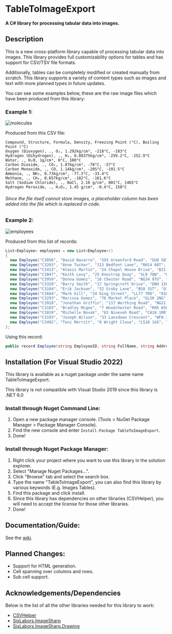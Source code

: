 # TableToImageExport
**A C# library for processing tabular data into images.**

## Description
This is a new cross-platform library capable of processing tabular data into images. This library provides full customizability options for tables and has support for CSV/TSV file formats.

Additionally, tables can be completely modified or created manually from scratch. This library supports a variety of content types such as images and text with more planned types in future updates.

You can see some examples below, these are the raw image files which have been produced from this library:
### Example 1:
![molecules](https://user-images.githubusercontent.com/87785573/181994622-a46bdde5-429a-4332-9de2-c75ed214616c.png)

Produced from this CSV file:
```
Compound, Structure, Formula, Density, Freezing Point (°C), Boiling Point (°C)
Oxygen (Dioxygen), ., O₂, 1.292kg/cm³, -218°C, -183°C
Hydrogen (Dihydrogen), ., H₂, 0.08375kg/cm³, -259.2°C, -252.9°C
Water, ., H₂O, 1g/cm³, 0°C, 100°C
Carbon Dioxide, ., CO₂, 1.87kg/cm³, -78°C, -57°C
Carbon Monoxide, ., CO, 1.14kg/cm³, -205°C, -191.5°C
Ammonia, ., NH₃, 0.73kg/cm³, -77.3°C, -33.4°C
Methane, ., CH₄, 0.657kg/cm³, -182°C, -161.6°C
Salt (Sodium Chloride), ., NaCl, 2.16 g/cm³, 801°C, 1465°C
Hydrogen Peroxide, ., H₂O₂, 1.45 g/cm³, -0.4°C, 150°C
```
###### *Since the file itself cannot store images, a placeholder column has been added into the file which is replaced in code.*

### Example 2:
![employees](https://user-images.githubusercontent.com/87785573/182039577-88dc8cc5-a03a-4fcf-b052-7ef4f3c1fa84.png)

Produced from this list of records:
```C#
List<Employee> employees = new List<Employee>()
{
  new Employee("C3056", "David Navarro", "393 Greenford Road", "GU8 5QT", "0161 496 0141", new DateTime(2009, 12, 2)),
  new Employee("C3203", "Anne Tucker", "313 Bedfont Lane", "RH14 0AT", "0161 496 0664", new DateTime(2011, 3, 28)),
  new Employee("C3413", "Alexis Martin", "24 Chapel House Drive", "B21 0SU", "0161 496 0914", new DateTime(2012, 10, 28)),
  new Employee("C3047", "Keith Levy", "25 Knostrop Quay", "SL9 7QW", "0161 496 0570", new DateTime(2009, 12, 29)),
  new Employee("C3959", "Donna Gomez", "16 Chester Road", "NG34 9TU", "0161 496 0400", new DateTime(2009, 9, 20)),
  new Employee("C3320", "Barry Smith", "17 Springcroft Drive", "DN9 1SF", "0161 496 0787", new DateTime(2020, 12, 10)),
  new Employee("C3104", "Erik Jackson", "52 Groby Lane", "BS8 3ST", "0161 496 0598", new DateTime(2006, 10, 1)),
  new Employee("C3684", "Mark Hill", "24 King Street", "LL77 7RD", "0161 496 0747", new DateTime(2008, 12, 19)),
  new Employee("C3293", "Marissa Gomez", "76 Market Place", "GL50 2NG", "0161 496 0569", new DateTime(2014, 11, 9)),
  new Employee("C3918", "Jonathan Griffin", "117 Worthing Road", "NG21 0TA", "0161 496 0313", new DateTime(2015, 6, 3)),
  new Employee("C3183", "Bradley Mcgee", "7 Woodchester Road", "RH5 6SF", "0161 496 0252", new DateTime(2008, 1, 12)),
  new Employee("C3019", "Michelle Novak", "63 Nineveh Road", "CA18 1RR", "0161 496 0695", new DateTime(2017, 1, 30)),
  new Employee("C3193", "Joseph Wilson", "33 Lansdown Crescent", "WF8 3EL", "0161 496 0859", new DateTime(2006, 10, 4)),
  new Employee("C3492", "Toni Merritt", "8 Wright Close", "LS10 1GG", "0161 496 0587", new DateTime(2022, 5, 8))
};
```
Using this record:
```C#
public record Employee(string EmployeeID, string FullName, string Address, string Postcode, string PhoneNumber, DateTime DateEmployed);
```


## Installation (For Visual Studio 2022)
This library is available as a nuget package under the same name TableToImageExport.

This library is not compatible with Visual Studio 2019 since this library is .NET 6.0

### Install through Nuget Command Line:
1. Open a new package manager console. (Tools > NuGet Package Manager > Package Manager Console).
2. Find the new console and enter `Install-Package TableToImageExport`.
3. Done!

### Install through Nuget Package Manager:
1. Right click your project where you want to use this library in the solution explorer.
2. Select "Manage Nuget Packages...".
3. Click "Browse" tab and select the search box.
4. Type the name "TableToImageExport", you can also find this library by various keywords (E.g. Images Tables).
5. Find this package and click install.
6. Since this library has dependencies on other libraries (CSVHelper), you will need to accept the license for those other libraries.
7. Done!

## Documentation/Guide:
See the [wiki](https://github.com/liammct4/TableToImageExport/wiki).

## Planned Changes:
- Support for HTML generation.
- Cell spanning over columns and rows.
- Sub cell support.

## Acknowledgements/Dependencies
Below is the list of all the other libraries needed for this library to work:
- [CSVHelper](https://joshclose.github.io/CsvHelper/)
- [SixLabors.ImageSharp](https://sixlabors.com/products/imagesharp/)
- [SixLabors.ImageSharp.Drawing](https://github.com/SixLabors/ImageSharp.Drawing)
